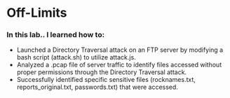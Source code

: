 # Off-Limits

### In this lab.. I learned how to: 
- Launched a Directory Traversal attack on an FTP server by modifying a bash script (attack.sh) to utilize attack.js.
- Analyzed a .pcap file of server traffic to identify files accessed without proper permissions through the Directory Traversal attack.
- Successfully identified specific sensitive files (rocknames.txt, reports_original.txt, passwords.txt) that were accessed.
